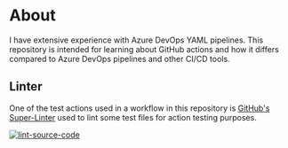 # About

I have extensive experience with Azure DevOps YAML pipelines. This repository is intended for learning about GitHub actions and how it differs compared to Azure DevOps pipelines and other CI/CD tools.

## Linter

One of the test actions used in a workflow in this repository is [GitHub's Super-Linter](https://github.com/marketplace/actions/super-linter) used to lint some test files for action testing purposes.

[![lint-source-code](https://github.com/kpalmberg/github-actions-poc/actions/workflows/lint-source-code.yml/badge.svg)](https://github.com/kpalmberg/github-actions-poc/actions/workflows/lint-source-code.yml)